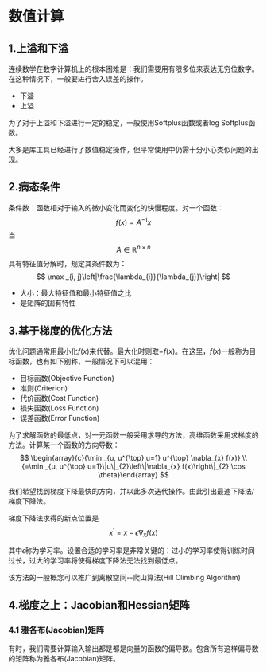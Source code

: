 # 数值计算

## 1.上溢和下溢

连续数学在数字计算机上的根本困难是：我们需要用有限多位来表达无穷位数字。在这种情况下，一般要进行舍入误差的操作。

- 下溢
- 上溢

为了对于上溢和下溢进行一定的稳定，一般使用Softplus函数或者log Softplus函数。

大多是库工具已经进行了数值稳定操作，但平常使用中仍需十分小心类似问题的出现。

## 2.病态条件

条件数：函数相对于输入的微小变化而变化的快慢程度。对一个函数：
$$
f(x)=A^{-1} x
$$
当
$$
A \in \mathbb{R}^{n \times n}
$$
具有特征值分解时，规定其条件数为：
$$
\max _{i, j}\left|\frac{\lambda_{i}}{\lambda_{j}}\right|
$$

- 大小：最大特征值和最小特征值之比
- 是矩阵的固有特性

## 3.基于梯度的优化方法

优化问题通常用最小化$f(x)$来代替。最大化时则取$-f(x)$。在这里，$f(x)$一般称为目标函数，也有如下别称，一般情况下可以混用：

- 目标函数(Objective Function)
- 准则(Criterion)
- 代价函数(Cost Function)
- 损失函数(Loss Function)
- 误差函数(Error Function)

为了求解函数的最低点，对一元函数一般采用求导的方法，高维函数采用求梯度的方法。计算某一个函数的方向导数：
$$
\begin{array}{c}{\min _{u, u^{\top} u=1} u^{\top} \nabla_{x} f(x)} \\ {=\min _{u, u^{\top} u=1}\|u\|_{2}\left\|\nabla_{x} f(x)\right\|_{2} \cos \theta}\end{array}
$$

我们希望找到梯度下降最快的方向，并以此多次迭代操作。由此引出最速下降法/梯度下降法。

梯度下降法求得的新点位置是
$$
x^{\prime}=x-\epsilon \nabla_{x} f(x)
$$

其中$\epsilon$称为学习率。设置合适的学习率是非常关键的：过小的学习率使得训练时间过长，过大的学习率将使得梯度下降法无法找到最低点。

该方法的一般概念可以推广到离散空间--爬山算法(Hill Climbing Algorithm)

## 4.梯度之上：Jacobian和Hessian矩阵

### 4.1 雅各布(Jacobian)矩阵

有时，我们需要计算输入输出都是都是向量的函数的偏导数。包含所有这样偏导数的矩阵称为雅各布(Jacobian)矩阵。

